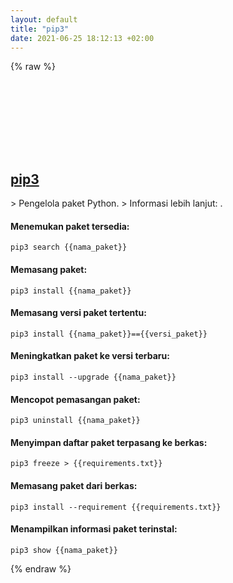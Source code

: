 ```yaml
---
layout: default
title: "pip3"
date: 2021-06-25 18:12:13 +02:00
---
```

{% raw %}
<h2 id="pip3">
  <a href="/id/common/pip3.html">pip3</a> <a href="#pip3"><svg class="icon">
    <use href="/assets/images/unicode_sprite.svg#link" />
  </svg></a>
</h2>
> Pengelola paket Python.
> Informasi lebih lanjut: <https://pip.pypa.io>.

#### Menemukan paket tersedia:
```shell
pip3 search {{nama_paket}}
```
#### Memasang paket:
```shell
pip3 install {{nama_paket}}
```
#### Memasang versi paket tertentu:
```shell
pip3 install {{nama_paket}}=={{versi_paket}}
```
#### Meningkatkan paket ke versi terbaru:
```shell
pip3 install --upgrade {{nama_paket}}
```
#### Mencopot pemasangan paket:
```shell
pip3 uninstall {{nama_paket}}
```
#### Menyimpan daftar paket terpasang ke berkas:
```shell
pip3 freeze > {{requirements.txt}}
```
#### Memasang paket dari berkas:
```shell
pip3 install --requirement {{requirements.txt}}
```
#### Menampilkan informasi paket terinstal:
```shell
pip3 show {{nama_paket}}
```
{% endraw %}